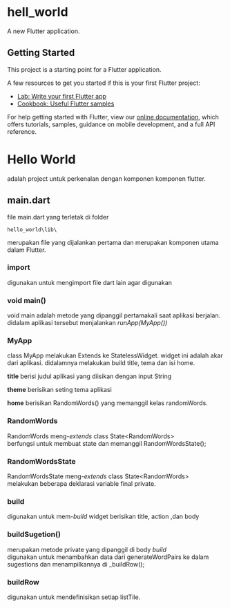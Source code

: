 # hell_world

A new Flutter application.

## Getting Started

This project is a starting point for a Flutter application.

A few resources to get you started if this is your first Flutter project:

- [Lab: Write your first Flutter app](https://flutter.dev/docs/get-started/codelab)
- [Cookbook: Useful Flutter samples](https://flutter.dev/docs/cookbook)

For help getting started with Flutter, view our
[online documentation](https://flutter.dev/docs), which offers tutorials,
samples, guidance on mobile development, and a full API reference.

# **Hello World**

adalah project untuk perkenalan dengan komponen komponen flutter.


## **main.dart**
file main.dart yang terletak di folder

    hello_world\lib\

merupakan file yang dijalankan pertama dan merupakan komponen utama dalam Flutter.

### **import**
digunakan untuk mengimport file dart lain agar digunakan


### **void main()**
void main adalah metode yang dipanggil pertamakali saat aplikasi berjalan. didalam aplikasi tersebut menjalankan *runApp(MyApp())*


### **MyApp**
class MyApp melakukan Extends ke StatelessWidget.
widget ini adalah akar dari aplikasi.
didalamnya melakukan build title, tema dan isi home. 

**title** berisi judul aplikasi yang diisikan dengan input String

**theme** berisikan seting tema aplikasi

**home** berisikan RandomWords() yang memanggil kelas randomWords.

### **RandomWords** 
RandomWords meng-*extends* class State\<RandomWords> \
berfungsi untuk membuat state
dan memanggil RandomWordsState();

### **RandomWordsState**
RandomWordsState meng-*extends* class State\<RandomWords> \
melakukan beberapa deklarasi variable final private.


### **build**
digunakan untuk mem-*build* widget
berisikan title, action ,dan body

### **buildSugetion()**

merupakan metode private yang dipanggil di body *build*\
digunakan untuk menambahkan data dari generateWordPairs ke dalam sugestions dan menampilkannya di _buildRow();

### **buildRow**
digunakan untuk mendefinisikan setiap listTile. 

